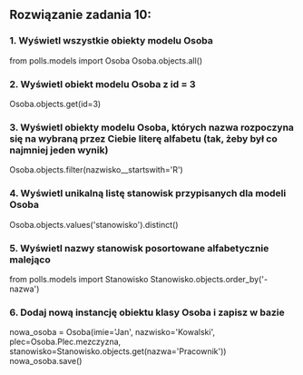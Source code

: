 ## Rozwiązanie zadania 10:

### 1. Wyświetl wszystkie obiekty modelu Osoba
from polls.models import Osoba
Osoba.objects.all()

### 2. Wyświetl obiekt modelu Osoba z id = 3
Osoba.objects.get(id=3)

### 3. Wyświetl obiekty modelu Osoba, których nazwa rozpoczyna się na wybraną przez Ciebie literę alfabetu (tak, żeby był co najmniej jeden wynik)
Osoba.objects.filter(nazwisko__startswith='R') 

### 4. Wyświetl unikalną listę stanowisk przypisanych dla modeli Osoba
Osoba.objects.values('stanowisko').distinct() 

### 5. Wyświetl nazwy stanowisk posortowane alfabetycznie malejąco
from polls.models import Stanowisko 
Stanowisko.objects.order_by('-nazwa')

### 6. Dodaj nową instancję obiektu klasy Osoba i zapisz w bazie
nowa_osoba = Osoba(imie='Jan', nazwisko='Kowalski', plec=Osoba.Plec.mezczyzna, stanowisko=Stanowisko.objects.get(nazwa='Pracownik')) 
nowa_osoba.save()
